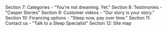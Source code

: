 Section 7: Categories - "You're not dreaming. Yet."
Section 8: Testimonies - "Casper Stories"
Section 9: Customer videos - "Our story is your story."
Section 10: Financing options - "Sleep now, pay over time."
Section 11: Contact us - "Talk to a Sleep Specialist"
Section 12: Site map